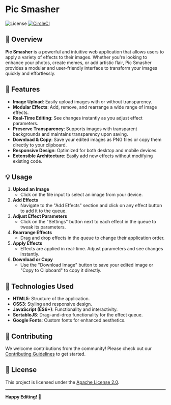 # Pic Smasher

![License](https://img.shields.io/badge/License-Apache%202.0-blue.svg)
[![CircleCI](https://dl.circleci.com/status-badge/img/circleci/7VJc5FtHhWBiASGtuqkyuh/5Sx8HPimX6AD7jDSUS29on/tree/main.svg?style=svg)](https://dl.circleci.com/status-badge/redirect/circleci/7VJc5FtHhWBiASGtuqkyuh/5Sx8HPimX6AD7jDSUS29on/tree/main)

## 🎨 Overview

**Pic Smasher** is a powerful and intuitive web application that allows users to apply a variety of effects to their images. Whether you're looking to enhance your photos, create memes, or add artistic flair, Pic Smasher provides a modular and user-friendly interface to transform your images quickly and effortlessly.

## 🚀 Features

- **Image Upload**: Easily upload images with or without transparency.
- **Modular Effects**: Add, remove, and rearrange a wide range of image effects.
- **Real-Time Editing**: See changes instantly as you adjust effect parameters.
- **Preserve Transparency**: Supports images with transparent backgrounds and maintains transparency upon saving.
- **Download & Copy**: Save your edited images as PNG files or copy them directly to your clipboard.
- **Responsive Design**: Optimized for both desktop and mobile devices.
- **Extensible Architecture**: Easily add new effects without modifying existing code.

## 💡 Usage

1. **Upload an Image**
    - Click on the file input to select an image from your device.
2. **Add Effects**
    - Navigate to the "Add Effects" section and click on any effect button to add it to the queue.
3. **Adjust Effect Parameters**
    - Click on the "Settings" button next to each effect in the queue to tweak its parameters.
4. **Rearrange Effects**
    - Drag and drop effects in the queue to change their application order.
5. **Apply Effects**
    - Effects are applied in real-time. Adjust parameters and see changes instantly.
6. **Download or Copy**
    - Use the "Download Image" button to save your edited image or "Copy to Clipboard" to copy it directly.

## 🧰 Technologies Used

- **HTML5**: Structure of the application.
- **CSS3**: Styling and responsive design.
- **JavaScript (ES6+)**: Functionality and interactivity.
- **SortableJS**: Drag-and-drop functionality for the effect queue.
- **Google Fonts**: Custom fonts for enhanced aesthetics.

## 🤝 Contributing

We welcome contributions from the community! Please check out our [Contributing Guidelines](CONTRIBUTING.md) to get started.

## 📄 License

This project is licensed under the [Apache License 2.0](LICENSE).

---

**Happy Editing! 🎉**
